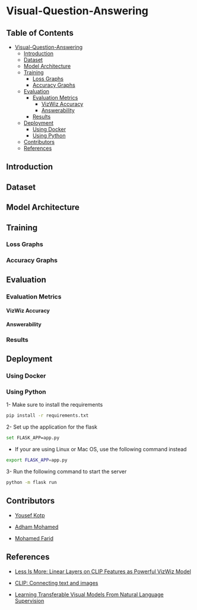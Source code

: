 # Visual-Question-Answering

## Table of Contents

- [Visual-Question-Answering](#visual-question-answering)
  - [Introduction](#introduction)
  - [Dataset](#dataset)
  - [Model Architecture](#model-architecture)
  - [Training](#training)
    - [Loss Graphs](#loss-graphs)
    - [Accuracy Graphs](#accuracy-graphs)
  - [Evaluation](#evaluation)
    - [Evaluation Metrics](#evaluation-metrics)
      - [VizWiz Accuracy](#vizwiz-accuracy)
      - [Answerability](#answerability)
    - [Results](#results)
  - [Deployment](#deployment)
    - [Using Docker](#using-docker)
    - [Using Python](#using-python)
  - [Contributors](#contributors)
  - [References](#references)

## Introduction

## Dataset

## Model Architecture

## Training

### Loss Graphs

### Accuracy Graphs

## Evaluation

### Evaluation Metrics

#### VizWiz Accuracy

#### Answerability

### Results

## Deployment

### Using Docker

### Using Python

1- Make sure to install the requirements

```bash
pip install -r requirements.txt
```

2- Set up the application for the flask

```bash
set FLASK_APP=app.py
```

- If your are using Linux or Mac OS, use the following command instead

```bash
export FLASK_APP=app.py
```

3- Run the following command to start the server

```bash
python -m flask run
```

## Contributors

- [Yousef Kotp](https://github.com/yousefkotp)

- [Adham Mohamed](https://github.com/adhammohamed1)

- [Mohamed Farid](https://github.com/MohamedFarid612)

## References

- [Less Is More: Linear Layers on CLIP Features as Powerful VizWiz Model](https://arxiv.org/abs/2206.05281)

- [CLIP: Connecting text and images](https://openai.com/research/clip)

- [Learning Transferable Visual Models From Natural Language Supervision](https://arxiv.org/abs/2103.00020)